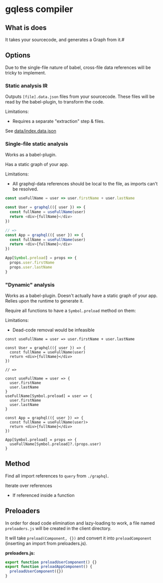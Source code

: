 # gqless compiler

## What is does

It takes your sourcecode, and generates a Graph from it.#

## Options

Due to the single-file nature of babel, cross-file data references will be tricky to implement.

### Static analysis IR

Outputs `[file].data.json` files from your sourcecode. These files will be read by the babel-plugin, to transform the code.

Limitations:

- Requires a separate "extraction" step & files.

See [data/index.data.json](./data/index.data.json)

### Single-file static analysis

Works as a babel-plugin.

Has a static graph of your app.

Limitations:

- All graphql-data references should be local to the file, as imports can't be resolved.

```ts
const useFullName = user => user.firstName + user.lastName

const User = graphql(({ user }) => {
  const fullName = useFullName(user)
  return <div>{fullName}</div>
})

// =>
const App = graphql(({ user }) => {
  const fullName = useFullName(user)
  return <div>{fullName}</div>
})

App[Symbol.preload] = props => {
  props.user.firstName
  props.user.lastName
}
```

### "Dynamic" analysis

Works as a babel-plugin.
Doesn't actually have a static graph of your app. Relies upon the runtime to generate it.

Require all functions to have a `Symbol.preload` method on them:

Limitations:

- Dead-code removal would be infeasible

```tsx
const useFullName = user => user.firstName + user.lastName

const User = graphql(({ user }) => {
  const fullName = useFullName(user)
  return <div>{fullName}</div>
})

// =>

const useFullName = user => {
  user.firstName
  user.lastName
}
useFullName[Symbol.preload] = user => {
  user.firstName
  user.lastName
}

const App = graphql(({ user }) => {
  const fullName = useFullName(user)>
  return <div>{fullName}</div>
})

App[Symbol.preload] = props => {
  useFullName[Symbol.preload]?.(props.user)
}
```

## Method

Find all import references to `query` from `./graphql`.

Iterate over references

- If referenced inside a function

## Preloaders

In order for dead code elimination and lazy-loading to work, a file named `preloaders.js` will be created in the client directory.

It will take `preload(Component, {})` and convert it into `preloadComponent` (inserting an import from preloaders.js).

**preloaders.js:**

```js
export function preloadUserComponent() {}
export function preloadAppComponent() {
  preloadUserComponent({})
}
```
